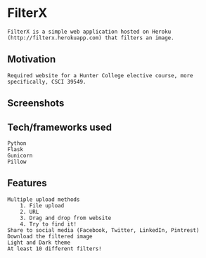 # FilterX
	FilterX is a simple web application hosted on Heroku (http://filterx.herokuapp.com) that filters an image. 

## Motivation
	Required website for a Hunter College elective course, more specifically, CSCI 39549.

## Screenshots

## Tech/frameworks used
	Python
	Flask
	Gunicorn
	Pillow

## Features
	Multiple upload methods
		1. File upload
		2. URL
		3. Drag and drop from website
		4. Try to find it!
	Share to social media (Facebook, Twitter, LinkedIn, Pintrest)
	Download the filtered image
	Light and Dark theme
	At least 10 different filters!